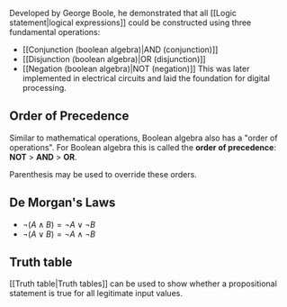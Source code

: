 Developed by George Boole, he demonstrated that all [[Logic statement|logical expressions]] could be constructed using three fundamental operations:
- [[Conjunction (boolean algebra)|AND (conjunction)]]
- [[Disjunction (boolean algebra)|OR (disjunction)]]
- [[Negation (boolean algebra)|NOT (negation)]]
This was later implemented in electrical circuits and laid the foundation for digital processing.
## Order of Precedence
Similar to mathematical operations, Boolean algebra also has a "order of operations".
For Boolean algebra this is called the **order of precedence**: **NOT** > **AND** > **OR**. 

Parenthesis may be used to override these orders.
## De Morgan's Laws
- $\neg(A \land B) = \neg A \lor \neg B$
- $\neg(A \lor B) = \neg A \land \neg B$
## Truth table
[[Truth table|Truth tables]] can be used to show whether a propositional statement is true for all legitimate input values.
